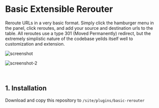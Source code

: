 # Basic Extensible Rerouter

Reroute URLs in a very basic format. Simply click the hamburger menu in the panel, click reroutes, and add your source and destination urls to the table. All reroutes use a type 301 (Moved Permanently) redirect, but the extremely simplistic nature of the codebase yeilds itself well to customization and extension.

![screenshot](https://static.candela.io/reroutes-screenshot-1.png)

![screenshot-2](https://static.candela.io/reroutes-screenshot-2.png)

<br/>

## 1. Installation

Download and copy this repository to ```/site/plugins/basic-rerouter```
